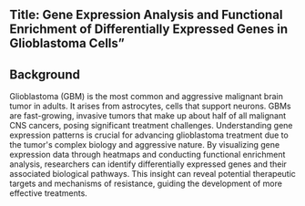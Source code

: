 ## Title: Gene Expression Analysis and Functional Enrichment of Differentially Expressed Genes in Glioblastoma Cells”
## Background
Glioblastoma (GBM) is the most common and aggressive malignant brain tumor in adults. It arises from astrocytes, cells that support neurons. GBMs are fast-growing, invasive tumors that make up about half of all malignant CNS cancers, posing significant treatment challenges.
Understanding gene expression patterns is crucial for advancing glioblastoma treatment due to the tumor's complex biology and aggressive nature. By visualizing gene expression data through heatmaps and conducting functional enrichment analysis, researchers can identify differentially expressed genes and their associated biological pathways. This insight can reveal potential therapeutic targets and mechanisms of resistance, guiding the development of more effective treatments.
